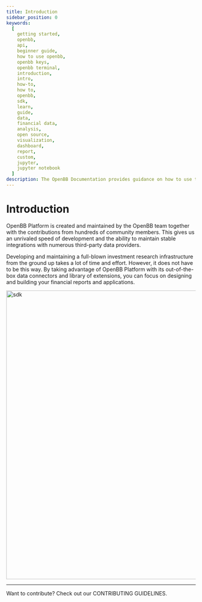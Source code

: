 ```yaml
---
title: Introduction
sidebar_position: 0
keywords:
  [
    getting started,
    openbb,
    api,
    beginner guide,
    how to use openbb,
    openbb keys,
    openbb terminal,
    introduction,
    intro,
    how-to,
    how to,
    openbb,
    sdk,
    learn,
    guide,
    data,
    financial data,
    analysis,
    open source,
    visualization,
    dashboard,
    report,
    custom,
    jupyter,
    jupyter notebook
  ]
description: The OpenBB Documentation provides guidance on how to use the OpenBB SDK, a free, custom built financial SDK that will help you make more informed decisions, faster.
---
```


# Introduction

OpenBB Platform is created and maintained by the OpenBB team together with the contributions from hundreds of community members. This gives us an unrivaled speed of development and the ability to maintain stable integrations with numerous third-party data providers.

Developing and maintaining a full-blown investment research infrastructure from the ground up takes a lot of time and effort. However, it does not have to be this way. By taking advantage of OpenBB Platform with its out-of-the-box data connectors and library of extensions, you can focus on designing and building your financial reports and applications.

<img width="769" alt="sdk" src="https://github.com/OpenBB-finance/OpenBBTerminal/assets/25267873/3ae6ad4d-d90b-4555-8712-c94a048285d5" />

---

Want to contribute? Check out our CONTRIBUTING GUIDELINES.
